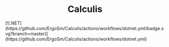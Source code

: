 <h1 align="center">Calculis</h1>
[![.NET](https://github.com/ErgoSm/Calculis/actions/workflows/dotnet.yml/badge.svg?branch=master)](https://github.com/ErgoSm/Calculis/actions/workflows/dotnet.yml)
